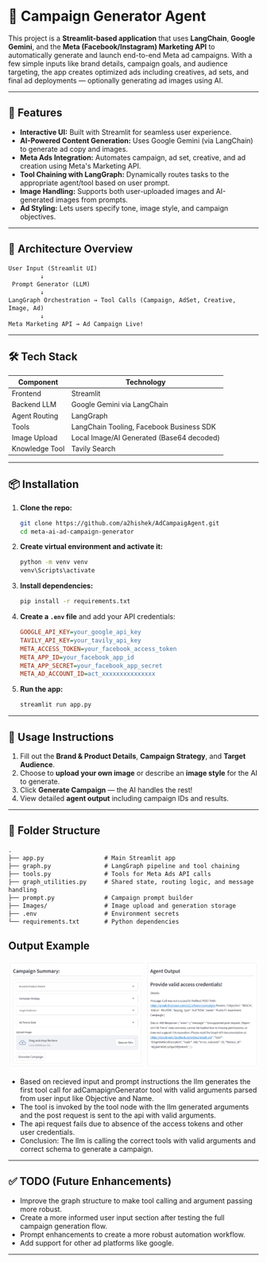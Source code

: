 # 🧠 Campaign Generator Agent

This project is a **Streamlit-based application** that uses **LangChain**, **Google Gemini**, and the **Meta (Facebook/Instagram) Marketing API** to automatically generate and launch end-to-end Meta ad campaigns. With a few simple inputs like brand details, campaign goals, and audience targeting, the app creates optimized ads including creatives, ad sets, and final ad deployments — optionally generating ad images using AI.

---

## 🚀 Features

* **Interactive UI:** Built with Streamlit for seamless user experience.
* **AI-Powered Content Generation:** Uses Google Gemini (via LangChain) to generate ad copy and images.
* **Meta Ads Integration:** Automates campaign, ad set, creative, and ad creation using Meta's Marketing API.
* **Tool Chaining with LangGraph:** Dynamically routes tasks to the appropriate agent/tool based on user prompt.
* **Image Handling:** Supports both user-uploaded images and AI-generated images from prompts.
* **Ad Styling:** Lets users specify tone, image style, and campaign objectives.

---

## 🧩 Architecture Overview

```
User Input (Streamlit UI)
         ↓
 Prompt Generator (LLM)
         ↓
LangGraph Orchestration → Tool Calls (Campaign, AdSet, Creative, Image, Ad)
         ↓
Meta Marketing API → Ad Campaign Live!
```

---

## 🛠️ Tech Stack

| Component      | Technology                                |
| -------------- | ----------------------------------------- |
| Frontend       | Streamlit                                 |
| Backend LLM    | Google Gemini via LangChain               |
| Agent Routing  | LangGraph                                 |
| Tools          | LangChain Tooling, Facebook Business SDK  |
| Image Upload   | Local Image/AI Generated (Base64 decoded) |
| Knowledge Tool | Tavily Search                             |

---

## 📦 Installation

1. **Clone the repo:**

   ```bash
   git clone https://github.com/a2hishek/AdCampaigAgent.git
   cd meta-ai-ad-campaign-generator
   ```

2. **Create virtual environment and activate it:**

   ```bash
   python -m venv venv
   venv\Scripts\activate
   ```

3. **Install dependencies:**

   ```bash
   pip install -r requirements.txt
   ```

4. **Create a `.env` file** and add your API credentials:

   ```ini
   GOOGLE_API_KEY=your_google_api_key
   TAVILY_API_KEY=your_tavily_api_key
   META_ACCESS_TOKEN=your_facebook_access_token
   META_APP_ID=your_facebook_app_id
   META_APP_SECRET=your_facebook_app_secret
   META_AD_ACCOUNT_ID=act_xxxxxxxxxxxxxxx
   ```

5. **Run the app:**

   ```bash
   streamlit run app.py
   ```

---

## 🧪 Usage Instructions

1. Fill out the **Brand & Product Details**, **Campaign Strategy**, and **Target Audience**.
2. Choose to **upload your own image** or describe an **image style** for the AI to generate.
3. Click **Generate Campaign** — the AI handles the rest!
4. View detailed **agent output** including campaign IDs and results.

---

## 📁 Folder Structure

```
.
├── app.py                 # Main Streamlit app
├── graph.py               # LangGraph pipeline and tool chaining
├── tools.py               # Tools for Meta Ads API calls
├── graph_utilities.py     # Shared state, routing logic, and message handling
├── prompt.py              # Campaign prompt builder
├── Images/                # Image upload and generation storage
├── .env                   # Environment secrets
└── requirements.txt       # Python dependencies
```



## Output Example

![Example](./output/example.png)
- Based on recieved input and prompt instructions the llm generates the first tool call for adCamapignGenerator tool with valid arguments parsed from user input like Objective and Name.
- The tool is invoked by the tool node with the llm generated arguments and the post request is sent to the api with valid arguments.
- The api request fails due to absence of the access tokens and other user credentials.
- Conclusion: The llm is calling the correct tools with valid arguments and correct schema to generate a campaign. 

---

## ✅ TODO (Future Enhancements)

- Improve the graph structure to make tool calling and argument passing more robust.
- Create a more informed user input section after testing the full campaign generation flow.
- Prompt enhancements to create a more robust automation workflow.
- Add support for other ad platforms like google.

---